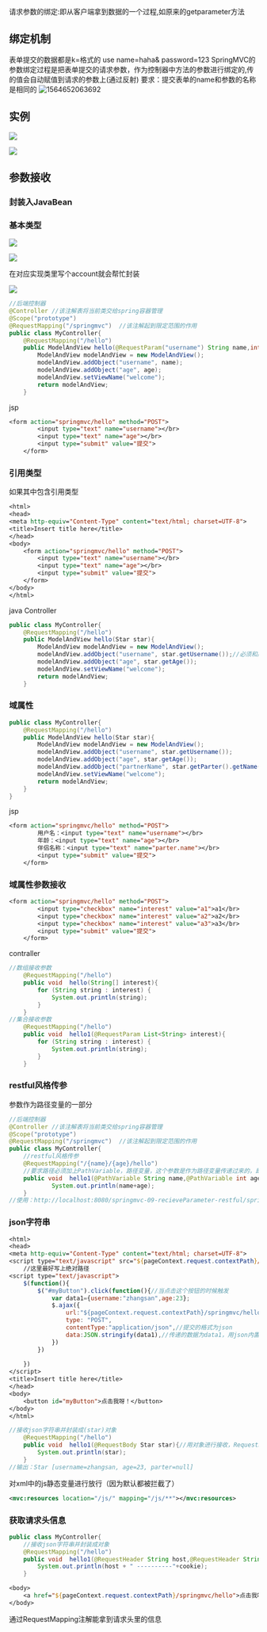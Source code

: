 请求参数的绑定:即从客户端拿到数据的一个过程,如原来的getparameter方法

## 绑定机制

表单提交的数据都是k=格式的 use name=haha& password=123
SpringMVC的参数绑定过程是把表单提交的请求参数，作为控制器中方法的参数进行绑定的,传的值会自动赋值到请求的参数上(通过反射)
要求：提交表单的name和参数的名称是相同的
![1564652063692](C:\Users\RuicyQuan\AppData\Roaming\Typora\typora-user-images\1564652063692.png)

## 实例

![](https://sumomoriaty.oss-cn-beijing.aliyuncs.com/markdown/20190801173843.png)

![](https://sumomoriaty.oss-cn-beijing.aliyuncs.com/markdown/20190801173926.png)

## 参数接收

### 封装入JavaBean

### 基本类型

![](https://sumomoriaty.oss-cn-beijing.aliyuncs.com/markdown/20190801174628.png)

![](https://sumomoriaty.oss-cn-beijing.aliyuncs.com/markdown/20190801174607.png) 

在对应实现类里写个account就会帮忙封装

![](https://sumomoriaty.oss-cn-beijing.aliyuncs.com/markdown/20190801174536.png)

```java
//后端控制器
@Controller //该注解表将当前类交给spring容器管理
@Scope("prototype")
@RequestMapping("/springmvc")  //该注解起到限定范围的作用
public class MyController{
	@RequestMapping("/hello")
	public ModelAndView hello(@RequestParam("username") String name,int age){
		ModelAndView modelAndView = new ModelAndView();
		modelAndView.addObject("username", name);
		modelAndView.addObject("age", age);
		modelAndView.setViewName("welcome");
		return modelAndView;
	}
```

jsp

```jsp
<form action="springmvc/hello" method="POST">
		<input type="text" name="username"></br>
		<input type="text" name="age"></br>
		<input type="submit" value="提交">
	</form>
```



### 引用类型

如果其中包含引用类型

```jsp
<html>
<head>
<meta http-equiv="Content-Type" content="text/html; charset=UTF-8">
<title>Insert title here</title>
</head>
<body>
	<form action="springmvc/hello" method="POST">
		<input type="text" name="username"></br>
		<input type="text" name="age"></br>
		<input type="submit" value="提交">
	</form>
</body>
</html>
```

java Controller

```java
public class MyController{
	@RequestMapping("/hello")
	public ModelAndView hello(Star star){
		ModelAndView modelAndView = new ModelAndView();
		modelAndView.addObject("username", star.getUsername());//必须和属性与表单中的里的保持一致
		modelAndView.addObject("age", star.getAge());
		modelAndView.setViewName("welcome");
		return modelAndView;
	}
```

### 域属性

```java
public class MyController{
	@RequestMapping("/hello")
	public ModelAndView hello(Star star){
		ModelAndView modelAndView = new ModelAndView();
		modelAndView.addObject("username", star.getUsername());
		modelAndView.addObject("age", star.getAge());
		modelAndView.addObject("partnerName", star.getParter().getName());
		modelAndView.setViewName("welcome");
		return modelAndView;
	}
}
```

jsp

```jsp
<form action="springmvc/hello" method="POST">
		用户名：<input type="text" name="username"></br>
		年龄：<input type="text" name="age"></br>
		伴侣名称：<input type="text" name="parter.name"></br>
		<input type="submit" value="提交">
	</form>
```

### 域属性参数接收

```jsp
<form action="springmvc/hello" method="POST">
		<input type="checkbox" name="interest" value="a1">a1</br>
		<input type="checkbox" name="interest" value="a2">a2</br>
		<input type="checkbox" name="interest" value="a3">a3</br>
		<input type="submit" value="提交">
	</form>
```

contraller

```java
//数组接收参数
	@RequestMapping("/hello")
	public void  hello(String[] interest){
		for (String string : interest) {
			System.out.println(string);
		}
	}
//集合接收参数
	@RequestMapping("/hello")
	public void  hello1(@RequestParam List<String> interest){
		for (String string : interest) {
			System.out.println(string);
		}
	}
```

### restful风格传参

参数作为路径变量的一部分

```java
//后端控制器
@Controller //该注解表将当前类交给spring容器管理
@Scope("prototype")
@RequestMapping("/springmvc")  //该注解起到限定范围的作用
public class MyController{
	//restful风格传参
	@RequestMapping("/{name}/{age}/hello")
    //要求路径必须加上PathVariable，路径变量，这个参数是作为路径变量传递过来的，即参数是路径的一部分
	public void  hello1(@PathVariable String name,@PathVariable int age){
			System.out.println(name+age);
    }
//使用：http://localhost:8080/springmvc-09-recieveParameter-restful/springmvc/zhangsan/23/hello可以访问
```

### json字符串

```jsp
<html>
<head>
<meta http-equiv="Content-Type" content="text/html; charset=UTF-8">
<script type="text/javascript" src="${pageContext.request.contextPath}/js/jquery-1.7.2.min.js"></script>
    //这里最好写上绝对路径
<script type="text/javascript">
	$(function(){
		$("#myButton").click(function(){//当点击这个按钮的时候触发
			var data1={username:"zhangsan",age:23};
			$.ajax({
				url:"${pageContext.request.contextPath}/springmvc/hello",
				type: "POST",
				contentType:"application/json",//提交的格式为json
				data:JSON.stringify(data1),//传递的数据为data1，用json内置函数stringify进行传递
			})
		})
		
	})
</script>
<title>Insert title here</title>
</head>
<body>
	<button id="myButton">点击我呀！</button>
</body>
</html>
```

```java
//接收json字符串并封装成(star)对象
	@RequestMapping("/hello")
	public void  hello1(@RequestBody Star star){//用对象进行接收，RequestBody，将请求体的数据拿出来封装成star对象
		System.out.println(star);
	}
//输出：Star [username=zhangsan, age=23, parter=null]
```

对xml中的js静态变量进行放行（因为默认都被拦截了）

```  xml
<mvc:resources location="/js/" mapping="/js/**"></mvc:resources>
```

### 获取请求头信息

```java
public class MyController{
	//接收json字符串并封装成对象
	@RequestMapping("/hello")
	public void  hello1(@RequestHeader String host,@RequestHeader String cookie){
		System.out.println(host + " ----------"+cookie);
	}
```

```jsp
<body>
	<a href="${pageContext.request.contextPath}/springmvc/hello">点击我呀！</a>
</body>
```

通过RequestMapping注解能拿到请求头里的信息

